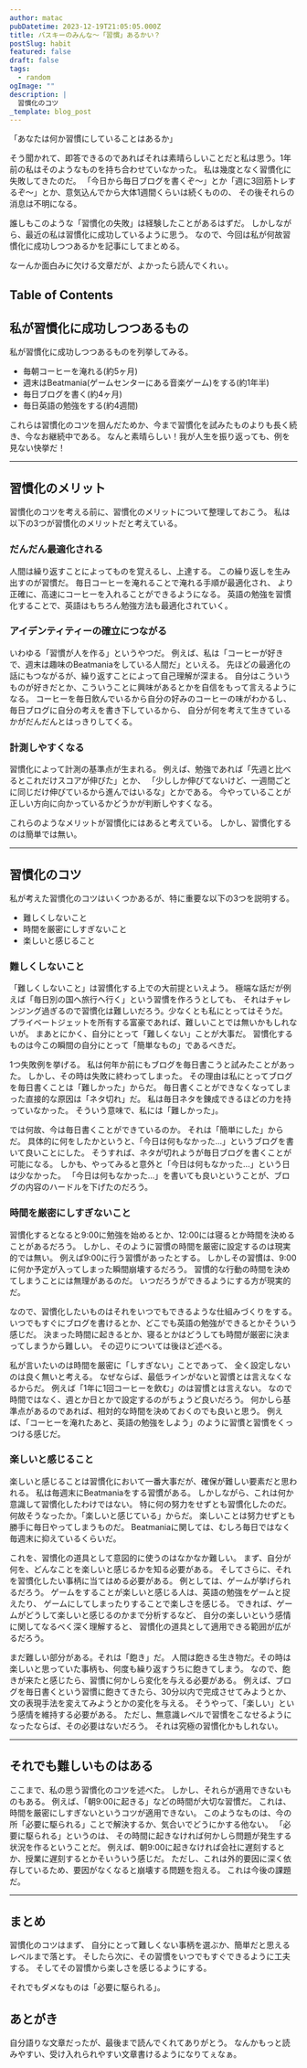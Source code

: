 ```yaml
---
author: matac
pubDatetime: 2023-12-19T21:05:05.000Z
title: バスキーのみんな〜「習慣」あるかい？
postSlug: habit
featured: false
draft: false
tags:
  - random
ogImage: ""
description: |
  習慣化のコツ
_template: blog_post
---
```


「あなたは何か習慣にしていることはあるか」

そう聞かれて、即答できるのであればそれは素晴らしいことだと私は思う。1年前の私はそのようなものを持ち合わせていなかった。
私は幾度となく習慣化に失敗してきたのだ。
「今日から毎日ブログを書くぞ〜」とか「週に3回筋トレするぞ〜」とか、意気込んでから大体1週間くらいは続くものの、
その後それらの消息は不明になる。

誰しもこのような「習慣化の失敗」は経験したことがあるはずだ。
しかしながら、最近の私は習慣化に成功しているように思う。
なので、今回は私が何故習慣化に成功しつつあるかを記事にしてまとめる。

なーんか面白みに欠ける文章だが、よかったら読んでくれぃ。

## Table of Contents

## 私が習慣化に成功しつつあるもの

私が習慣化に成功しつつあるものを列挙してみる。

- 毎朝コーヒーを淹れる(約5ヶ月)
- 週末はBeatmania(ゲームセンターにある音楽ゲーム)をする(約1年半)
- 毎日ブログを書く(約4ヶ月)
- 毎日英語の勉強をする(約4週間)

これらは習慣化のコツを掴んだためか、今まで習慣化を試みたものよりも長く続き、今なお継続中である。
なんと素晴らしい！我が人生を振り返っても、例を見ない快挙だ！

---

## 習慣化のメリット

習慣化のコツを考える前に、習慣化のメリットについて整理しておこう。
私は以下の3つが習慣化のメリットだと考えている。

### だんだん最適化される

人間は繰り返すことによってものを覚えるし、上達する。
この繰り返しを生み出すのが習慣だ。
毎日コーヒーを淹れることで淹れる手順が最適化され、
より正確に、高速にコーヒーを入れることができるようになる。
英語の勉強を習慣化することで、英語はもちろん勉強方法も最適化されていく。

### アイデンティティーの確立につながる

いわゆる「習慣が人を作る」というやつだ。
例えば、私は「コーヒーが好きで、週末は趣味のBeatmaniaをしている人間だ」といえる。
先ほどの最適化の話にもつながるが、繰り返すことによって自己理解が深まる。
自分はこういうものが好きだとか、こういうことに興味があるとかを自信をもって言えるようになる。
コーヒーを毎日飲んでいるから自分の好みのコーヒーの味がわかるし、
毎日ブログに自分の考えを書き下しているから、
自分が何を考えて生きているかがだんだんとはっきりしてくる。

### 計測しやすくなる

習慣化によって計測の基準点が生まれる。
例えば、勉強であれば「先週と比べるとこれだけスコアが伸びた」とか、
「少ししか伸びてないけど、一週間ごとに同じだけ伸びているから進んではいるな」とかである。
今やっていることが正しい方向に向かっているかどうかが判断しやすくなる。

これらのようなメリットが習慣化にはあると考えている。
しかし、習慣化するのは簡単では無い。

---

## 習慣化のコツ

私が考えた習慣化のコツはいくつかあるが、特に重要な以下の3つを説明する。

- 難しくしないこと
- 時間を厳密にしすぎないこと
- 楽しいと感じること

### 難しくしないこと

「難しくしないこと」は習慣化する上での大前提といえよう。
極端な話だが例えば「毎日別の国へ旅行へ行く」という習慣を作ろうとしても、
それはチャレンジング過ぎるので習慣化は難しいだろう。少なくとも私にとってはそうだ。
プライベートジェットを所有する富豪であれば、難しいことでは無いかもしれないが。
まあとにかく、自分にとって「難しくない」ことが大事だ。
習慣化するものは今この瞬間の自分にとって「簡単なもの」であるべきだ。

1つ失敗例を挙げる。
私は何年か前にもブログを毎日書こうと試みたことがあった。
しかし、その時は失敗に終わってしまった。
その理由は私にとってブログを毎日書くことは「難しかった」からだ。
毎日書くことができなくなってしまった直接的な原因は「ネタ切れ」だ。
私は毎日ネタを錬成できるほどの力を持っていなかった。
そういう意味で、私には「難しかった」。

では何故、今は毎日書くことができているのか。
それは「簡単にした」からだ。
具体的に何をしたかというと、「今日は何もなかった...」というブログを書いて良いことにした。
そうすれば、ネタが切れようが毎日ブログを書くことが可能になる。
しかも、やってみると意外と「今日は何もなかった...」という日は少なかった。
「今日は何もなかった...」を書いても良いということが、ブログの内容のハードルを下げたのだろう。

### 時間を厳密にしすぎないこと

習慣化するとなると9:00に勉強を始めるとか、12:00には寝るとか時間を決めることがあるだろう。
しかし、そのように習慣の時間を厳密に設定するのは現実的では無い。
例えば9:00に行う習慣があったとする。
しかしその習慣は、9:00に何か予定が入ってしまった瞬間崩壊するだろう。
習慣的な行動の時間を決めてしまうことには無理があるのだ。
いつだろうができるようにする方が現実的だ。

なので、習慣化したいものはそれをいつでもできるような仕組みづくりをする。
いつでもすぐにブログを書けるとか、どこでも英語の勉強ができるとかそういう感じだ。
決まった時間に起きるとか、寝るとかはどうしても時間が厳密に決まってしまうから難しい。
その辺りについては後ほど述べる。

私が言いたいのは時間を厳密に「しすぎない」ことであって、
全く設定しないのは良く無いと考える。
なぜならば、最低ラインがないと習慣とは言えなくなるからだ。
例えば「1年に1回コーヒーを飲む」のは習慣とは言えない。
なので時間ではなく、週とか日とかで設定するのがちょうど良いだろう。
何かしら基準点があるのであれば、相対的な時間を決めておくのでも良いと思う。
例えば、「コーヒーを淹れたあと、英語の勉強をしよう」のように習慣と習慣をくっつける感じだ。

### 楽しいと感じること

楽しいと感じることは習慣化において一番大事だが、確保が難しい要素だと思われる。
私は毎週末にBeatmaniaをする習慣がある。
しかしながら、これは何か意識して習慣化したわけではない。
特に何の努力をせずとも習慣化したのだ。
何故そうなったか。「楽しいと感じている」からだ。
楽しいことは努力せずとも勝手に毎日やってしまうものだ。
Beatmaniaに関しては、むしろ毎日ではなく毎週末に抑えているくらいだ。

これを、習慣化の道具として意図的に使うのはなかなか難しい。
まず、自分が何を、どんなことを楽しいと感じるかを知る必要がある。
そしてさらに、それを習慣化したい事柄に当てはめる必要がある。
例としては、ゲームが挙げられるだろう。
ゲームをすることが楽しいと感じる人は、英語の勉強をゲームと捉えたり、
ゲームにしてしまったりすることで楽しさを感じる。
できれば、ゲームがどうして楽しいと感じるのかまで分析するなど、
自分の楽しいという感情に関してなるべく深く理解すると、
習慣化の道具として適用できる範囲が広がるだろう。

まだ難しい部分がある。それは「飽き」だ。
人間は飽きる生き物だ。その時は楽しいと思っていた事柄も、何度も繰り返すうちに飽きてしまう。
なので、飽きが来たと感じたら、習慣に何かしら変化を与える必要がある。
例えば、ブログを毎日書くという習慣に飽きてきたら、30分以内で完成させてみようとか、
文の表現手法を変えてみようとかの変化を与える。
そうやって、「楽しい」という感情を維持する必要がある。
ただし、無意識レベルで習慣をこなせるようになったならば、その必要はないだろう。
それは究極の習慣化かもしれない。

---

## それでも難しいものはある

ここまで、私の思う習慣化のコツを述べた。
しかし、それらが適用できないものもある。
例えば、「朝9:00に起きる」などの時間が大切な習慣だ。
これは、時間を厳密にしすぎないというコツが適用できない。
このようなものは、今の所「必要に駆られる」ことで解決するか、気合いでどうにかする他ない。
「必要に駆られる」というのは、
その時間に起きなければ何かしら問題が発生する状況を作るということだ。
例えば、朝9:00に起きなければ会社に遅刻するとか、授業に遅刻するとかそいういう感じだ。
ただし、これは外的要因に深く依存しているため、要因がなくなると崩壊する問題を抱える。
これは今後の課題だ。

---

## まとめ

習慣化のコツはまず、
自分にとって難しくない事柄を選ぶか、簡単だと思えるレベルまで落とす。
そしたら次に、その習慣をいつでもすぐできるように工夫する。
そしてその習慣から楽しさを感じるようにする。

それでもダメなものは「必要に駆られる」。

## あとがき

自分語りな文章だったが、最後まで読んでくれてありがとう。
なんかもっと読みやすい、受け入れられやすい文章書けるようになりてぇなぁ。
